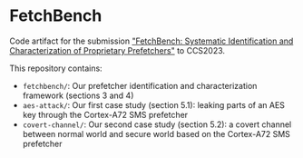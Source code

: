 # FetchBench

Code artifact for the submission ["FetchBench: Systematic Identification and Characterization of Proprietary Prefetchers"](https://tschlueter.com/research/publications/23-fetchbench/ccs23-fetchbench.pdf) to CCS2023.

This repository contains:

- `fetchbench/`: Our prefetcher identification and characterization framework (sections 3 and 4)
- `aes-attack/`:  Our first case study (section 5.1): leaking parts of an AES key through the Cortex-A72 SMS prefetcher
- `covert-channel/`: Our second case study (section 5.2): a covert channel between normal world and secure world based on the Cortex-A72 SMS prefetcher
